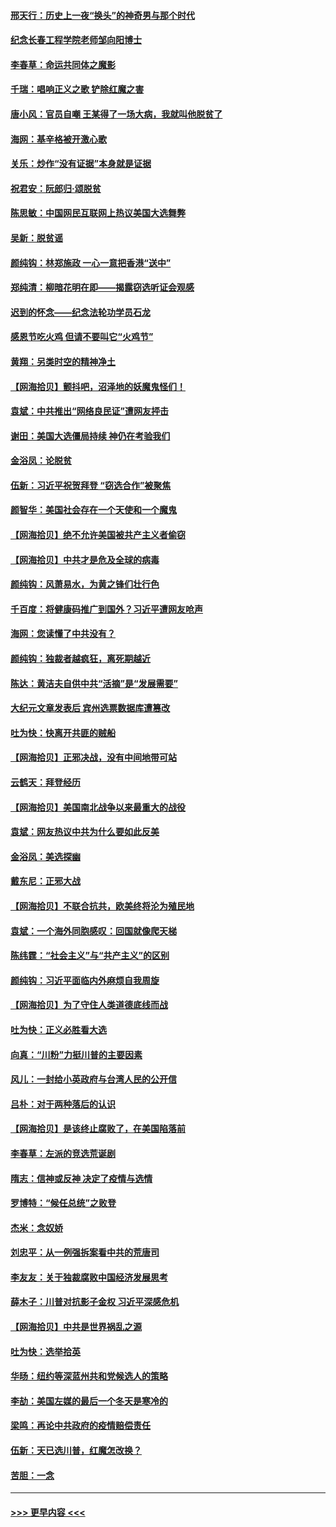 #### [邢天行：历史上一夜“换头”的神奇男与那个时代](../pages/nsc993/n12589424.md?t=12021301) 
#### [纪念长春工程学院老师邹向阳博士](../pages/nsc993/n12585390.md?t=12021301) 
#### [李春草：命运共同体之魔影](../pages/nsc993/n12585026.md?t=12021301) 
#### [千瑞：唱响正义之歌 铲除红魔之害](../pages/nsc993/n12585002.md?t=12021301) 
#### [唐小风：官员自嘲 王某得了一场大病，我就叫他脱贫了](../pages/nsc993/n12584981.md?t=12021301) 
#### [海网：基辛格被开激心歌](../pages/nsc993/n12584946.md?t=12021301) 
#### [关乐：炒作“没有证据”本身就是证据](../pages/nsc993/n12583146.md?t=12021301) 
#### [祝君安：阮郎归‧颂脱贫](../pages/nsc993/n12583119.md?t=12021301) 
#### [陈思敏：中国网民互联网上热议美国大选舞弊](../pages/nsc993/n12582845.md?t=12021301) 
#### [吴新：脱贫谣](../pages/nsc993/n12580839.md?t=12021301) 
#### [颜纯钩：林郑施政 一心一意把香港“送中”](../pages/nsc993/n12580805.md?t=12021301) 
#### [郑纯清：柳暗花明在即——揭露窃选听证会观感](../pages/nsc993/n12580795.md?t=12021301) 
#### [迟到的怀念——纪念法轮功学员石龙](../pages/nsc993/n12580245.md?t=12021301) 
#### [感恩节吃火鸡  但请不要叫它“火鸡节”](../pages/nsc993/n12580252.md?t=12021301) 
#### [黄翔：另类时空的精神净土](../pages/nsc993/n12578638.md?t=12021301) 
#### [【网海拾贝】颤抖吧，沼泽地的妖魔鬼怪们！](../pages/nsc993/n12578552.md?t=12021301) 
#### [袁斌：中共推出“网络良民证”遭网友抨击](../pages/nsc993/n12578511.md?t=12021301) 
#### [谢田：美国大选僵局持续 神仍在考验我们](../pages/nsc993/n12577432.md?t=12021301) 
#### [金浴凤：论脱贫](../pages/nsc993/n12576386.md?t=12021301) 
#### [伍新：习近平祝贺拜登 “窃选合作”被聚焦](../pages/nsc993/n12576358.md?t=12021301) 
#### [颜智华：美国社会存在一个天使和一个魔鬼](../pages/nsc993/n12574299.md?t=12021301) 
#### [【网海拾贝】绝不允许美国被共产主义者偷窃](../pages/nsc993/n12573396.md?t=12021301) 
#### [【网海拾贝】中共才是危及全球的病毒](../pages/nsc993/n12571204.md?t=12021301) 
#### [颜纯钩：风萧易水，为黄之锋们壮行色](../pages/nsc993/n12571487.md?t=12021301) 
#### [千百度：将健康码推广到国外？习近平遭网友呛声](../pages/nsc993/n12570808.md?t=12021301) 
#### [海网：您读懂了中共没有？](../pages/nsc993/n12570487.md?t=12021301) 
#### [颜纯钩：独裁者越疯狂，离死期越近](../pages/nsc993/n12569055.md?t=12021301) 
#### [陈达：黄洁夫自供中共“活摘”是“发展需要”](../pages/nsc993/n12568541.md?t=12021301) 
#### [大纪元文章发表后 宾州选票数据库遭篡改](../pages/nsc993/n12568105.md?t=12021301) 
#### [吐为快：快离开共匪的贼船](../pages/nsc993/n12568462.md?t=12021301) 
#### [【网海拾贝】正邪决战，没有中间地带可站](../pages/nsc993/n12568439.md?t=12021301) 
#### [云鹤天：拜登经历](../pages/nsc993/n12567294.md?t=12021301) 
#### [【网海拾贝】美国南北战争以来最重大的战役](../pages/nsc993/n12567247.md?t=12021301) 
#### [袁斌：网友热议中共为什么要如此反美](../pages/nsc993/n12567162.md?t=12021301) 
#### [金浴凤：美选探幽](../pages/nsc993/n12567147.md?t=12021301) 
#### [戴东尼：正邪大战](../pages/nsc993/n12567033.md?t=12021301) 
#### [【网海拾贝】不联合抗共，欧美终将沦为殖民地](../pages/nsc993/n12565068.md?t=12021301) 
#### [袁斌：一个海外同胞感叹：回国就像爬天梯](../pages/nsc993/n12564986.md?t=12021301) 
#### [陈纬霆：“社会主义”与“共产主义”的区别](../pages/nsc993/n12562417.md?t=12021301) 
#### [颜纯钩：习近平面临内外麻烦自我周旋](../pages/nsc993/n12563356.md?t=12021301) 
#### [【网海拾贝】为了守住人类道德底线而战](../pages/nsc993/n12562542.md?t=12021301) 
#### [吐为快：正义必胜看大选](../pages/nsc993/n12561967.md?t=12021301) 
#### [向真：“川粉”力挺川普的主要因素](../pages/nsc993/n12560774.md?t=12021301) 
#### [风儿：一封给小英政府与台湾人民的公开信](../pages/nsc993/n12560581.md?t=12021301) 
#### [吕朴：对于两种落后的认识](../pages/nsc993/n12560492.md?t=12021301) 
#### [【网海拾贝】是该终止腐败了，在美国陷落前](../pages/nsc993/n12559936.md?t=12021301) 
#### [李春草：左派的竞选荒诞剧](../pages/nsc993/n12558380.md?t=12021301) 
#### [隋志：信神或反神 决定了疫情与选情](../pages/nsc993/n12558255.md?t=12021301) 
#### [罗博特：“候任总统”之败登](../pages/nsc993/n12558189.md?t=12021301) 
#### [杰米：念奴娇](../pages/nsc993/n12558174.md?t=12021301) 
#### [刘忠平：从一例强拆案看中共的荒唐司](../pages/nsc993/n12558036.md?t=12021301) 
#### [李友友：关于独裁腐败中国经济发展思考](../pages/nsc993/n12558004.md?t=12021301) 
#### [薛木子：川普对抗影子金权 习近平深感危机](../pages/nsc993/n12557342.md?t=12021301) 
#### [【网海拾贝】中共是世界祸乱之源](../pages/nsc993/n12555353.md?t=12021301) 
#### [吐为快：选举拾英](../pages/nsc993/n12555041.md?t=12021301) 
#### [华旸：纽约等深蓝州共和党候选人的策略](../pages/nsc993/n12554309.md?t=12021301) 
#### [李劼：美国左媒的最后一个冬天是寒冷的](../pages/nsc993/n12552947.md?t=12021301) 
#### [梁鸣：再论中共政府的疫情赔偿责任](../pages/nsc993/n12553012.md?t=12021301) 
#### [伍新：天已选川普，红魔怎改换？](../pages/nsc993/n12552970.md?t=12021301) 
#### [苦胆：一念](../pages/nsc993/n12552957.md?t=12021301) 

----
#### [ >>> 更早内容 <<< ](../indexes/nsc993-earlier.md)
